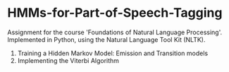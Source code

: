 # HMMs-for-Part-of-Speech-Tagging

Assignment for the course 'Foundations of Natural Language Processing'.
Implemented in Python, using the Natural Language Tool Kit (NLTK).

1. Training a Hidden Markov Model: Emission and Transition models
2. Implementing the Viterbi Algorithm
